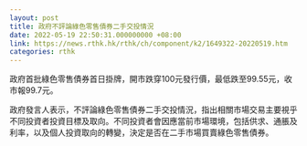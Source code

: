 ```yaml
---
layout: post
title: 政府不評論綠色零售債券二手交投情況
date: 2022-05-19 22:50:31.000000000 +08:00
link: https://news.rthk.hk/rthk/ch/component/k2/1649322-20220519.htm
categories: rthk
---
```


政府首批綠色零售債券首日掛牌，開市跌穿100元發行價，最低跌至99.55元，收市報99.7元。

政府發言人表示，不評論綠色零售債券二手交投情況，指出相關市場交易主要視乎不同投資者投資目標及取向。不同投資者會因應當前市場環境，包括供求、通脹及利率，以及個人投資取向的轉變，決定是否在二手市場買賣綠色零售債券。

